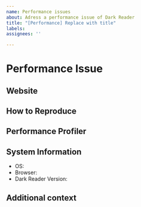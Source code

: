 ```yaml
---
name: Performance issues
about: Adress a performance issue of Dark Reader
title: "[Performance] Replace with title"
labels:
assignees: ''

---
```


<!-- 
  ⚠⚠ Do not delete this issue template! ⚠⚠ 
  Issues that do not use the issue template/don't fill out the essential information are likely to be ignored and closed. 
-->

<!--
  Thank you for taking the time to a performance issue.
  Please make sure there is no existing issue about this issue.
  And make sure it's a actually performance issue, e.g. a extra 1 second to loading the website isn't a performance issue.
-->

# Performance Issue

## Website
<!-- If applicable, the link of the website where the performance issue is noticed. -->

## How to Reproduce
<!-- We need to know how you encountered the bug to properly troubleshoot the issue. -->
<!--
  An example of this is:
    - Go to '...'
    - Click on '...'
    - Notice spikes in CPU Usage
-->

## Performance Profiler
<!-- A link to either profile.zip *Chromium only* or a firefox profiler *Firefox only*. -->

## System Information
<!--
  Please add a version of the browser you are using. 
  If you don't know how to get your browser/Dark Reader version please search it up online.
-->

- OS: <!-- [e.g. Windows, MacOS, Linux] -->
- Browser: <!-- [e.g. Chrome 84, Safari 13] -->
- Dark Reader Version: <!-- [e.g. 4.9.27] -->

<!--
  Do you have this performance issue with Dark Reader disabled?
  Does it happen in other browsers?
  Do you have hardware acceleration enabled?
-->

## Additional context
<!-- Add any other context or screenshots about the feature request here. -->

